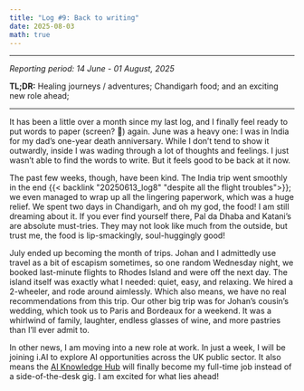 ```yaml
---
title: "Log #9: Back to writing"
date: 2025-08-03
math: true
---
```


---
_Reporting period: 14 June - 01 August, 2025_

**TL;DR:** Healing journeys / adventures; Chandigarh food; and an exciting new role ahead;

---


It has been a little over a month since my last log, and I finally feel ready to put words to paper (screen? 🤔) again. June was a heavy one: I was in India for my dad’s one-year death anniversary. While I don’t tend to show it outwardly, inside I was wading through a lot of thoughts and feelings. I just wasn’t able to find the words to write.  But it feels good to be back at it now.

The past few weeks, though, have been kind. The India trip went smoothly in the end {{< backlink "20250613_log8" "despite all the flight troubles">}}; we even managed to wrap up all the lingering paperwork, which was a huge relief. We spent two days in Chandigarh, and oh my god, the food! I am still dreaming about it. If you ever find yourself there, Pal da Dhaba and Katani’s are absolute must-tries. They may not look like much from the outside, but trust me, the food is lip-smackingly, soul-huggingly good!

July ended up becoming the month of trips. Johan and I admittedly use travel as a bit of escapism sometimes, so one random Wednesday night, we booked last-minute flights to Rhodes Island and were off the next day. The island itself was exactly what I needed: quiet, easy, and relaxing. We hired a 2-wheeler, and rode around aimlessly. Which also means, we have no real recommendations from this trip. Our other big trip was for Johan’s cousin’s wedding, which took us to Paris and Bordeaux for a weekend. It was a whirlwind of family, laughter, endless glasses of wine, and more pastries than I’ll ever admit to.

In other news, I am moving into a new role at work. In just a week, I will be joining i.AI to explore AI opportunities across the UK public sector. It also means the [AI Knowledge Hub](https://ai.gov.uk/knowledge-hub/) will finally become my full-time job instead of a side-of-the-desk gig. I am excited for what lies ahead!